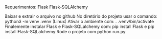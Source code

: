 Requerimentos:
Flask
Flask-SQLAlchemy

Baixar e extrair o arquivo no github 
No diretório do projeto usar o comando: python3 -m venv .venv (Linux) 
Ativar o ambiente com: . .venv/bin/activate
Finalemente instalar Flask e Flask-SQLalchemy com: pip install Flask e pip install Flask-SQLalchemy
Rode o projeto com python run.py
